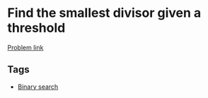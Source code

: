 # Find the smallest divisor given a threshold

[Problem link](https://leetcode.com/problems/find-the-smallest-divisor-given-a-threshold)

## Tags

* [Binary search](/README.md#Binary_search)
